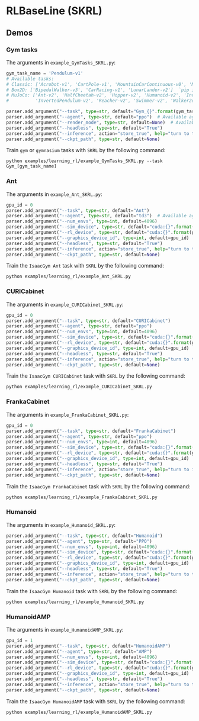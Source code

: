 # RLBaseLine (SKRL)

## Demos

### Gym tasks

The arguments in `example_GymTasks_SKRL.py`:

```python
gym_task_name = 'Pendulum-v1'
# Available tasks:
# Classic: ['Acrobot-v1', 'CartPole-v1', 'MountainCarContinuous-v0', 'MountainCar-v0', 'Pendulum-v1']
# Box2D: ['BipedalWalker-v3', 'CarRacing-v1', 'LunarLander-v2']  `pip install gymnasium[box2d]`
# MuJoCo: ['Ant-v2', 'HalfCheetah-v2', 'Hopper-v2', 'Humanoid-v2', 'InvertedDoublePendulum-v2',
#          'InvertedPendulum-v2', 'Reacher-v2', 'Swimmer-v2', 'Walker2d-v2']  `pip install -U mujoco-py`

parser.add_argument("--task", type=str, default="Gym_{}".format(gym_task_name))  # Start with 'Gym_'
parser.add_argument("--agent", type=str, default="ppo")  # Available agents: ppo, sac, td3, a2c
parser.add_argument("--render_mode", type=str, default=None)  # Available render_mode: None, "human", "rgb_array"
parser.add_argument("--headless", type=str, default="True")
parser.add_argument("--inference", action="store_true", help="turn to test mode while adding this argument")
parser.add_argument("--ckpt_path", type=str, default=None)
```

Train `gym` or `gymnasium` tasks with `SKRL` by the following command:

```shell
python examples/learning_rl/example_GymTasks_SKRL.py --task Gym_[gym_task_name]
```

### Ant

The arguments in `example_Ant_SKRL.py`:

```python
gpu_id = 0
parser.add_argument("--task", type=str, default="Ant")
parser.add_argument("--agent", type=str, default="td3")  # Available agents: ppo, sac, td3
parser.add_argument("--num_envs", type=int, default=4096)
parser.add_argument("--sim_device", type=str, default="cuda:{}".format(gpu_id))
parser.add_argument("--rl_device", type=str, default="cuda:{}".format(gpu_id))
parser.add_argument("--graphics_device_id", type=int, default=gpu_id)
parser.add_argument("--headless", type=str, default="True")
parser.add_argument("--inference", action="store_true", help="turn to test mode while adding this argument")
parser.add_argument("--ckpt_path", type=str, default=None)
```

Train the `IsaacGym Ant` task with `SKRL` by the following command:

```shell
python examples/learning_rl/example_Ant_SKRL.py
```

### CURICabinet

The arguments in `example_CURICabinet_SKRL.py`:

```python
gpu_id = 0
parser.add_argument("--task", type=str, default="CURICabinet")
parser.add_argument("--agent", type=str, default="ppo")
parser.add_argument("--num_envs", type=int, default=4096)
parser.add_argument("--sim_device", type=str, default="cuda:{}".format(gpu_id))
parser.add_argument("--rl_device", type=str, default="cuda:{}".format(gpu_id))
parser.add_argument("--graphics_device_id", type=int, default=gpu_id)
parser.add_argument("--headless", type=str, default="True")
parser.add_argument("--inference", action="store_true", help="turn to test mode while adding this argument")
parser.add_argument("--ckpt_path", type=str, default=None)
```

Train the `IsaacGym CURICabinet` task with `SKRL` by the following command:

```shell
python examples/learning_rl/example_CURICabinet_SKRL.py
```

### FrankaCabinet

The arguments in `example_FrankaCabinet_SKRL.py`:

```python
gpu_id = 0
parser.add_argument("--task", type=str, default="FrankaCabinet")
parser.add_argument("--agent", type=str, default="ppo")
parser.add_argument("--num_envs", type=int, default=4096)
parser.add_argument("--sim_device", type=str, default="cuda:{}".format(gpu_id))
parser.add_argument("--rl_device", type=str, default="cuda:{}".format(gpu_id))
parser.add_argument("--graphics_device_id", type=int, default=gpu_id)
parser.add_argument("--headless", type=str, default="True")
parser.add_argument("--inference", action="store_true", help="turn to inference mode while adding this argument")
parser.add_argument("--ckpt_path", type=str, default=None)
```

Train the `IsaacGym FrankaCabinet` task with `SKRL` by the following command:

```shell
python examples/learning_rl/example_FrankaCabinet_SKRL.py
```

### Humanoid

The arguments in `example_Humanoid_SKRL.py`:

```python
parser.add_argument("--task", type=str, default="Humanoid")
parser.add_argument("--agent", type=str, default="PPO")
parser.add_argument("--num_envs", type=int, default=4096)
parser.add_argument("--sim_device", type=str, default="cuda:{}".format(gpu_id))
parser.add_argument("--rl_device", type=str, default="cuda:{}".format(gpu_id))
parser.add_argument("--graphics_device_id", type=int, default=gpu_id)
parser.add_argument("--headless", type=str, default="True")
parser.add_argument("--inference", action="store_true", help="turn to test mode while adding this argument")
parser.add_argument("--ckpt_path", type=str, default=None)
```

Train the `IsaacGym Humanoid` task with `SKRL` by the following command:

```shell
python examples/learning_rl/example_Humanoid_SKRL.py
```

### HumanoidAMP

The arguments in `example_HumanoidAMP_SKRL.py`:

```python
gpu_id = 1
parser.add_argument("--task", type=str, default="HumanoidAMP")
parser.add_argument("--agent", type=str, default="AMP")
parser.add_argument("--num_envs", type=int, default=4096)
parser.add_argument("--sim_device", type=str, default="cuda:{}".format(gpu_id))
parser.add_argument("--rl_device", type=str, default="cuda:{}".format(gpu_id))
parser.add_argument("--graphics_device_id", type=int, default=gpu_id)
parser.add_argument("--headless", type=str, default="True")
parser.add_argument("--inference", action="store_true", help="turn to test mode while adding this argument")
parser.add_argument("--ckpt_path", type=str, default=None)
``` 

Train the `IsaacGym HumanoidAMP` task with `SKRL` by the following command:

```shell
python examples/learning_rl/example_HumanoidAMP_SKRL.py
```

